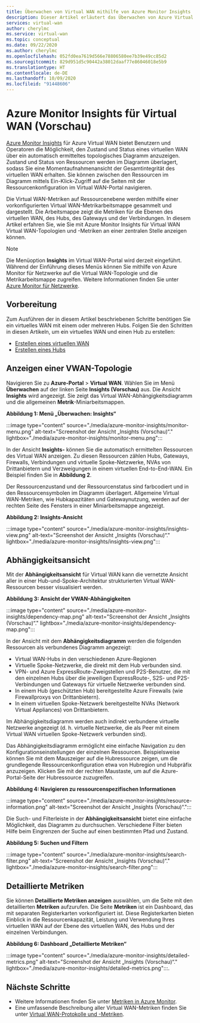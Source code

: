 ```yaml
---
title: Überwachen von Virtual WAN mithilfe von Azure Monitor Insights
description: Dieser Artikel erläutert das Überwachen von Azure Virtual WAN mithilfe von Azure Monitor Insights.
services: virtual-wan
author: cherylmc
ms.service: virtual-wan
ms.topic: conceptual
ms.date: 09/22/2020
ms.author: cherylmc
ms.openlocfilehash: 052fd0ea7619d566e78806580ee7b39e49cc85d2
ms.sourcegitcommit: 829d951d5c90442a38012daaf77e86046018e5b9
ms.translationtype: HT
ms.contentlocale: de-DE
ms.lasthandoff: 10/09/2020
ms.locfileid: "91448606"
---
```

# <a name="azure-monitor-insights-for-virtual-wan-preview"></a>Azure Monitor Insights für Virtual WAN (Vorschau)

[Azure Monitor Insights](../azure-monitor/insights/network-insights-overview.md) für Azure Virtual WAN bietet Benutzern und Operatoren die Möglichkeit, den Zustand und Status eines virtuellen WAN über ein automatisch ermitteltes topologisches Diagramm anzuzeigen. Zustand und Status von Ressourcen werden im Diagramm überlagert, sodass Sie eine Momentaufnahmenansicht der Gesamtintegrität des virtuellen WAN erhalten. Sie können zwischen den Ressourcen im Diagramm mittels Ein-Klick-Zugriff auf die Seiten mit der Ressourcenkonfiguration im Virtual WAN-Portal navigieren.

Die Virtual WAN-Metriken auf Ressourcenebene werden mithilfe einer vorkonfigurierten Virtual WAN-Metrikarbeitsmappe gesammelt und dargestellt. Die Arbeitsmappe zeigt die Metriken für die Ebenen des virtuellen WAN, des Hubs, des Gateways und der Verbindungen. In diesem Artikel erfahren Sie, wie Sie mit Azure Monitor Insights für Virtual WAN Virtual WAN-Topologien und -Metriken an einer zentralen Stelle anzeigen können.

> [!NOTE]
> Die Menüoption **Insights** im Virtual WAN-Portal wird derzeit eingeführt. Während der Einführung dieses Menüs können Sie mithilfe von Azure Monitor für Netzwerke auf die Virtual WAN-Topologie und die Metrikarbeitsmappe zugreifen. Weitere Informationen finden Sie unter [Azure Monitor für Netzwerke](../azure-monitor/insights/network-insights-overview.md). 
>

## <a name="before-you-begin"></a>Vorbereitung

Zum Ausführen der in diesem Artikel beschriebenen Schritte benötigen Sie ein virtuelles WAN mit einem oder mehreren Hubs. Folgen Sie den Schritten in diesen Artikeln, um ein virtuelles WAN und einen Hub zu erstellen:

* [Erstellen eines virtuellen WAN](virtual-wan-site-to-site-portal.md#openvwan)
* [Erstellen eines Hubs](virtual-wan-site-to-site-portal.md#hub)

## <a name="view-vwan-topology"></a><a name="topology"></a>Anzeigen einer VWAN-Topologie

Navigieren Sie zu **Azure-Portal** > **Virtual WAN**. Wählen Sie im Menü **Überwachen** auf der linken Seite **Insights (Vorschau)** aus. Die Ansicht **Insights** wird angezeigt. Sie zeigt das Virtual WAN-Abhängigkeitsdiagramm und die allgemeinen **Metrik**-Miniarbeitsmappen.

**Abbildung 1: Menü „Überwachen: Insights“**

:::image type="content" source="./media/azure-monitor-insights/monitor-menu.png" alt-text="Screenshot der Ansicht „Insights (Vorschau)“." lightbox="./media/azure-monitor-insights/monitor-menu.png":::

In der Ansicht **Insights-** können Sie die automatisch ermittelten Ressourcen des Virtual WAN anzeigen. Zu diesen Ressourcen zählen Hubs, Gateways, Firewalls, Verbindungen und virtuelle Spoke-Netzwerke, NVAs von Drittanbietern und Verzweigungen in einem virtuellen End-to-End-WAN. Ein Beispiel finden Sie in **Abbildung 2**.

Der Ressourcenzustand und der Ressourcenstatus sind farbcodiert und in den Ressourcensymbolen im Diagramm überlagert. Allgemeine Virtual WAN-Metriken, wie Hubkapazitäten und Gatewaynutzung, werden auf der rechten Seite des Fensters in einer Miniarbeitsmappe angezeigt.

**Abbildung 2: Insights-Ansicht**

:::image type="content" source="./media/azure-monitor-insights/insights-view.png" alt-text="Screenshot der Ansicht „Insights (Vorschau)“." lightbox="./media/azure-monitor-insights/insights-view.png":::

## <a name="dependency-view"></a><a name="dependency"></a>Abhängigkeitsansicht

Mit der **Abhängigkeitsansicht** für Virtual WAN kann die vernetzte Ansicht aller in einer Hub-und-Spoke-Architektur strukturierten Virtual WAN-Ressourcen besser visualisiert werden.

**Abbildung 3: Ansicht der VWAN-Abhängigkeiten**

:::image type="content" source="./media/azure-monitor-insights/dependency-map.png" alt-text="Screenshot der Ansicht „Insights (Vorschau)“." lightbox="./media/azure-monitor-insights/dependency-map.png":::

In der Ansicht mit dem **Abhängigkeitsdiagramm** werden die folgenden Ressourcen als verbundenes Diagramm angezeigt:

* Virtual WAN-Hubs in den verschiedenen Azure-Regionen
* Virtuelle Spoke-Netzwerke, die direkt mit dem Hub verbunden sind.
* VPN- und Azure ExpressRoute-Zweigstellen und P2S-Benutzer, die mit den einzelnen Hubs über die jeweiligen ExpressRoute-, S2S- und P2S-Verbindungen und Gateways für virtuelle Netzwerke verbunden sind.
* In einem Hub (geschützten Hub) bereitgestellte Azure Firewalls (wie Firewallproxys von Drittanbietern).
* In einem virtuellen Spoke-Netzwerk bereitgestellte NVAs (Network Virtual Appliances) von Drittanbietern.

Im Abhängigkeitsdiagramm werden auch indirekt verbundene virtuelle Netzwerke angezeigt (d. h. virtuelle Netzwerke, die als Peer mit einem Virtual WAN virtuellen Spoke-Netzwerk verbunden sind).

Das Abhängigkeitsdiagramm ermöglicht eine einfache Navigation zu den Konfigurationseinstellungen der einzelnen Ressourcen. Beispielsweise können Sie mit dem Mauszeiger auf die Hubressource zeigen, um die grundlegende Ressourcenkonfiguration etwa von Hubregion und Hubpräfix anzuzeigen. Klicken Sie mit der rechten Maustaste, um auf die Azure-Portal-Seite der Hubressource zuzugreifen.

**Abbildung 4: Navigieren zu ressourcenspezifischen Informationen**

:::image type="content" source="./media/azure-monitor-insights/resource-information.png" alt-text="Screenshot der Ansicht „Insights (Vorschau)“.":::

Die Such- und Filterleiste in der **Abhängigkeitsansicht** bietet eine einfache Möglichkeit, das Diagramm zu durchsuchen. Verschiedene Filter bieten Hilfe beim Eingrenzen der Suche auf einen bestimmten Pfad und Zustand.

**Abbildung 5: Suchen und Filtern**

:::image type="content" source="./media/azure-monitor-insights/search-filter.png" alt-text="Screenshot der Ansicht „Insights (Vorschau)“." lightbox="./media/azure-monitor-insights/search-filter.png":::

## <a name="detailed-metrics"></a><a name="detailed"></a>Detaillierte Metriken

Sie können **Detaillierte Metriken anzeigen** auswählen, um die Seite mit den detaillierten **Metriken** aufzurufen. Die Seite **Metriken** ist ein Dashboard, das mit separaten Registerkarten vorkonfiguriert ist. Diese Registerkarten bieten Einblick in die Ressourcenkapazität, Leistung und Verwendung Ihres virtuellen WAN auf der Ebene des virtuellen WAN, des Hubs und der einzelnen Verbindungen.

**Abbildung 6: Dashboard „Detaillierte Metriken“**

:::image type="content" source="./media/azure-monitor-insights/detailed-metrics.png" alt-text="Screenshot der Ansicht „Insights (Vorschau)“." lightbox="./media/azure-monitor-insights/detailed-metrics.png":::.

## <a name="next-steps"></a>Nächste Schritte

* Weitere Informationen finden Sie unter [Metriken in Azure Monitor](../azure-monitor/platform/data-platform-metrics.md).
* Eine umfassende Beschreibung aller Virtual WAN-Metriken finden Sie unter [Virtual WAN-Protokolle und -Metriken](logs-metrics.md).
